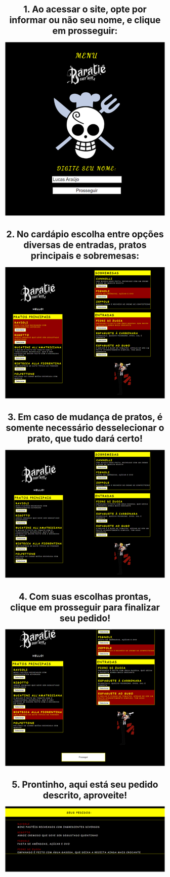 <div align = "center">
<h1>1. Ao acessar o site, opte por informar ou não seu nome, e clique em prosseguir:</h1>
<img src="/imgs/menu.png">
  
<h1>2. No cardápio escolha entre opções diversas de entradas, pratos principais e sobremesas:</h1>
<img src="/imgs/escolhasselecionadas.png">

<h1>3. Em caso de mudança de pratos, é somente necessário desselecionar o prato, que tudo dará certo!</h1>
<img src="/imgs/escolhas.png">

<h1>4. Com suas escolhas prontas, clique em prosseguir para finalizar seu pedido!</h1>
<img src="/imgs/selecionado.png">

<h1>5. Prontinho, aqui está seu pedido descrito, aproveite!</h1>
<img src="/imgs/resultado.png">














</div>
